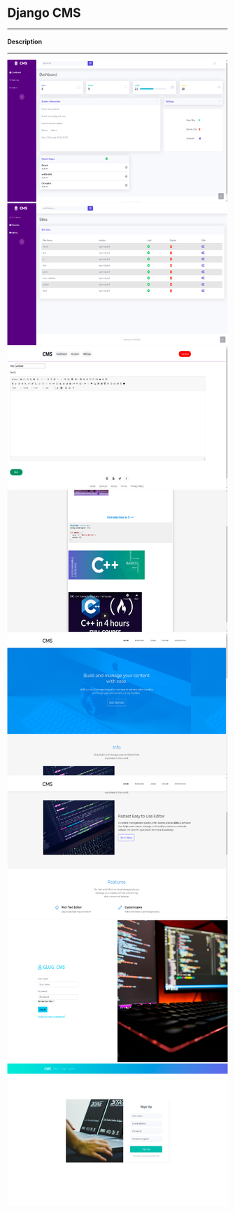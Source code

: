 # Django CMS #
----
#### Description ####

----


<img src="./media/ss1.jpg" width="600" height="324">
<img src="./media/ss2.jpg" width="600" height="324">
<img src="./media/ss3.jpg" width="600" height="324">
<img src="./media/ss4.jpg" width="600" height="324">
<img src="./media/ss5.jpg" width="600" height="324">
<img src="./media/ss6.jpg" width="600" height="324">
<img src="./media/ss7.jpg" width="600" height="324">
<img src="./media/ss8.jpg" width="600" height="324">
